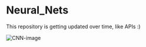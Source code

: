 # Neural_Nets
This repository is getting updated over time, like APIs :) 

![CNN-image](https://github.com/Foroozani/Neural_Nets/blob/main/images/DL.png)
